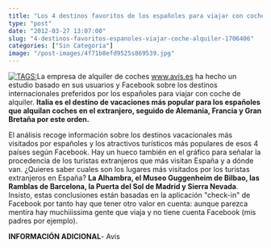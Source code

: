 ```yaml
---
title: "Los 4 destinos favoritos de los españoles para viajar con coche de alquiler"
type: "post"
date: "2012-03-27 13:07:00"
slug: "4-destinos-favoritos-espanoles-viajar-coche-alquiler-1706406"
categories: ["Sin Categoría"]
image: "/post-images/4f71b8efd9525s869539.jpg"
---
```


[![ TAGS:](/post-images/4f71b8efd9525s869539.jpg "estadística Avis")](/post-images/4f71b8efd9525s869539.jpg)La empresa de alquiler de coches www.avis.es ha hecho un estudio basado en sus usuarios y Facebook sobre los destinos internacionales preferidos por los españoles para viajar con coche de alquiler. **Italia es el destino de vacaciones más popular para los españoles que alquilan coches en el extranjero, seguido de Alemania, Francia y Gran Bretaña por este orden.**  
  
El análisis recoge información sobre los destinos vacacionales más visitados por españoles y los atractivos turísticos más populares de esos 4 países según Facebook. Hay un hueco también en el gráfico para señalar la procedencia de los turistas extranjeros que más visitan España y a dónde van. ¿Quieres saber cuales son los lugares más visitados por los turistas extranjeros en España? **La Alhambra, el Museo Guggenheim de Bilbao, las Ramblas de Barcelona, la Puerta del Sol de Madrid y Sierra Nevada**. Insisto, estas conclusiones están basadas en la aplicación "check-in" de Facebook por tanto hay que tener otro valor en cuenta: aunque parezca mentira hay muchiiissima gente que viaja y no tiene cuenta Facebook (mis padres por ejemplo).  
  
   
  
**INFORMACIÓN ADICIONAL**- Avis